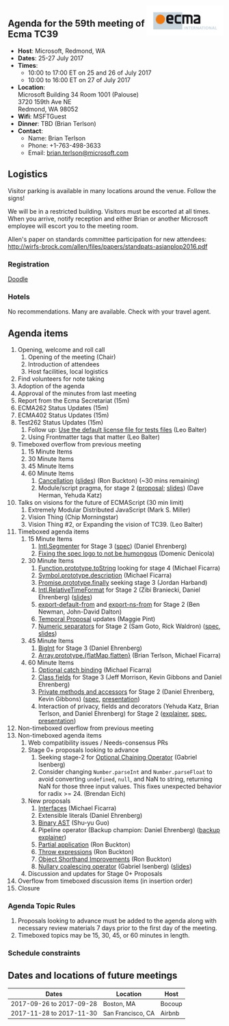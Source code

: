 <img src="../images/Ecma_RVB-003.jpg" align="right" height="70" alt="" />

## Agenda for the 59th meeting of Ecma TC39

- **Host**: Microsoft, Redmond, WA
- **Dates**: 25-27 July 2017
- **Times**:
  - 10:00 to 17:00 ET on 25 and 26 of July 2017
  - 10:00 to 16:00 ET on 27 of July 2017
- **Location**:<br>
  Microsoft Building 34 Room 1001 (Palouse)<br>
  3720 159th Ave NE<br>
  Redmond, WA 98052
- **Wifi**: MSFTGuest
- **Dinner**: TBD (Brian Terlson)
- **Contact**:
  - Name: Brian Terlson
  - Phone: +1-763-498-3633
  - Email: brian.terlson@microsoft.com

## Logistics

Visitor parking is available in many locations around the venue. Follow the signs!

We will be in a restricted building. Visitors must be escorted at all times. When you arrive, notify reception and either Brian or another Microsoft employee will escort you to the meeting room.

Allen's paper on standards committee participation for new attendees: http://wirfs-brock.com/allen/files/papers/standpats-asianplop2016.pdf

### Registration

[Doodle](https://ecma-international.doodle.com/poll/cx2gkn84uqgwfccg)

### Hotels

No recommendations. Many are available. Check with your travel agent.

## Agenda items

1. Opening, welcome and roll call
    1. Opening of the meeting (Chair)
    1. Introduction of attendees
    1. Host facilities, local logistics
1. Find volunteers for note taking
1. Adoption of the agenda
1. Approval of the minutes from last meeting
1. Report from the Ecma Secretariat (15m)
1. ECMA262 Status Updates (15m)
1. ECMA402 Status Updates (15m)
1. Test262 Status Updates (15m)
    1. Follow up: [Use the default license file for tests files](https://github.com/tc39/test262/pull/851) (Leo Balter)
    1. Using Frontmatter tags that matter (Leo Balter)
1. Timeboxed overflow from previous meeting
    1. 15 Minute Items
    1. 30 Minute Items
    1. 45 Minute Items
    1. 60 Minute Items
        1. [Cancellation](https://github.com/tc39/proposal-cancellation#readme) ([slides](https://tc39.github.io/proposal-cancellation/CancellationPrimitives-tc39.pptx)) (Ron Buckton) (~30 mins remaining)
        1. Module/script pragma, for stage 2 ([proposal](https://github.com/tc39/proposal-modules-pragma); [slides](https://github.com/tc39/agendas/raw/master/2017/tc39-2017-05-use-module.pdf)) (Dave Herman, Yehuda Katz)
1. Talks on visions for the future of ECMAScript (30 min limit)
    1. Extremely Modular Distributed JavaScript (Mark S. Miller)
    1. Vision Thing (Chip Morningstar)
    1. Vision Thing #2, or Expanding the vision of TC39. (Leo Balter)
1. Timeboxed agenda items
    1. 15 Minute Items
        1. [Intl.Segmenter](https://docs.google.com/presentation/d/1KC-qBVqsUdTiePWmSextuMGVIsUa3Tb9EOcVNIj8eOA/edit#slide=id.p) for Stage 3 ([spec](https://github.com/tc39/proposal-intl-segmenter)) (Daniel Ehrenberg)
        1.  [Fixing the spec logo to not be humongous](https://github.com/tc39/ecma262/pull/951) (Domenic Denicola)
    1. 30 Minute Items
        1. [Function.prototype.toString](https://tc39.github.io/Function-prototype-toString-revision/) looking for stage 4 (Michael Ficarra)
        1. [Symbol.prototype.description](https://michaelficarra.github.io/Symbol-description-proposal/) (Michael Ficarra)
        1. [Promise.prototype.finally](https://github.com/tc39/proposal-promise-finally/) seeking stage 3 (Jordan Harband)
        1. [Intl.RelativeTimeFormat](https://github.com/tc39/proposal-intl-relative-time) for Stage 2 (Zibi Braniecki, Daniel Ehrenberg) ([slides](https://docs.google.com/presentation/d/1QCum8K8XRGhjh94a2Gp2bhRmhbSnJUbhASsQm54tp8I/edit#slide=id.p))
        1. [export-default-from](https://github.com/tc39/proposal-export-default-from) and [export-ns-from](https://github.com/tc39/proposal-export-ns-from) for Stage 2 (Ben Newman, John-David Dalton)
        1. [Temporal Proposal](https://github.com/maggiepint/proposal-temporal) updates (Maggie Pint)
        1. [Numeric separators](https://github.com/tc39/proposal-numeric-separator) for Stage 2 (Sam Goto, Rick Waldron) ([spec](https://tc39.github.io/proposal-numeric-separator), [slides](https://docs.google.com/presentation/d/1i3pI_Z34xxg6_1gHVB6Q0RzZzpINmpI7yu8SVXSEgRo/edit#slide=id.p))
    1. 45 Minute Items
        1. [BigInt](https://github.com/tc39/proposal-bigint) for Stage 3 (Daniel Ehrenberg)
        1. [Array.prototype.{flatMap,flatten}](https://github.com/tc39/proposal-flatMap) (Brian Terlson, Michael Ficarra)
    1. 60 Minute Items
        1. [Optional catch binding](https://michaelficarra.github.io/optional-catch-binding-proposal/) (Michael Ficarra)
        1. [Class fields](https://github.com/tc39/proposal-class-fields) for Stage 3 (Jeff Morrison, Kevin Gibbons and Daniel Ehrenberg)
        1. [Private methods and accessors](https://github.com/littledan/proposal-private-methods) for Stage 2 (Daniel Ehrenberg, Kevin Gibbons) ([spec](https://littledan.github.io/proposal-private-methods/), [presentation](https://docs.google.com/presentation/d/1hiti-3Upn-v5ez9OCJb3UOXH6ksdFAEWWJyoqe13mAc/edit#slide=id.p))
        1. Interaction of privacy, fields and decorators (Yehuda Katz, Brian Terlson, and Daniel Ehrenberg) for Stage 2 ([explainer](https://github.com/littledan/proposal-unified-class-features), [spec](https://littledan.github.io/proposal-unified-class-features/), [presentation](https://docs.google.com/presentation/d/1AOSCuB1TLljBZFMLVlFfXz9IXQAdzC-VzMtyUT9vtnI/edit))
1. Non-timeboxed overflow from previous meeting
1. Non-timeboxed agenda items
    1. Web compatibility issues / Needs-consensus PRs
    1. Stage 0+ proposals looking to advance
        1. Seeking stage-2 for [Optional Chaining Operator](https://github.com/tc39/proposal-optional-chaining) (Gabriel Isenberg)
        1. Consider changing `Number.parseInt` and `Number.parseFloat` to avoid converting `undefined`, `null`, and NaN to string, returning NaN for those three input values. This fixes unexpected behavior for radix >= 24. (Brendan Eich)
    1. New proposals
        1. [Interfaces](https://github.com/michaelficarra/ecmascript-interfaces-proposal) (Michael Ficarra)
        1. Extensible literals (Daniel Ehrenberg)
        1. [Binary AST](https://github.com/syg/ecmascript-binary-ast/) (Shu-yu Guo)
        1. Pipeline operator (Backup champion: Daniel Ehrenberg) ([backup explainer](https://github.com/gilbert/es-pipeline-operator))
        1. [Partial application](https://github.com/rbuckton/proposal-partial-application) (Ron Buckton)
        1. [Throw expressions](https://github.com/rbuckton/proposal-throw-expressions) (Ron Buckton)
        1. [Object Shorthand Improvements](https://github.com/rbuckton/proposal-shorthand-improvements) (Ron Buckton)
        1. [Nullary coalescing operator](https://github.com/gisenberg/proposal-nullary-coalescing) (Gabriel Isenberg) ([slides](https://docs.google.com/presentation/d/1m5nxTH8ifcmOlyaTmTuMAa1bawiGUyKJzQGlw-EVSKM/edit?usp=sharing))
    1. Discussion and updates for Stage 0+ Proposals
1. Overflow from timeboxed discussion items (in insertion order)
1. Closure

### Agenda Topic Rules

1. Proposals looking to advance must be added to the agenda along with necessary review materials 7 days prior to the first day of the meeting.
1. Timeboxed topics may be 15, 30, 45, or 60 minutes in length.

### Schedule constraints

## Dates and locations of future meetings

| Dates                    | Location          | Host       |
|--------------------------|-------------------|------------|
| 2017-09-26 to 2017-09-28 | Boston, MA        | Bocoup     |
| 2017-11-28 to 2017-11-30 | San Francisco, CA | Airbnb     |
